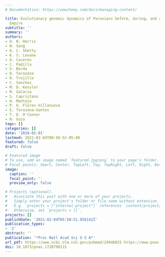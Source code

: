 ```yaml
---
# Documentation: https://wowchemy.com/docs/managing-content/

title: Evolutionary genomic dynamics of Peruvians before, during, and after the Inca
  Empire
subtitle: ''
summary: ''
authors:
- D. N. Harris
- W. Song
- A. C. Shetty
- K. S. Levano
- O. Caceres
- C. Padilla
- V. Borda
- D. Tarazona
- O. Trujillo
- C. Sanchez
- M. D. Kessler
- M. Galarza
- S. Capristano
- H. Montejo
- P. O. Flores-Villanueva
- E. Tarazona-Santos
- T. D. O'Connor
- H. Guio
tags: []
categories: []
date: '2018-01-01'
lastmod: 2021-02-04T00:58:52-05:00
featured: false
draft: false

# Featured image
# To use, add an image named `featured.jpg/png` to your page's folder.
# Focal points: Smart, Center, TopLeft, Top, TopRight, Left, Right, BottomLeft, Bottom, BottomRight.
image:
  caption: ''
  focal_point: ''
  preview_only: false

# Projects (optional).
#   Associate this post with one or more of your projects.
#   Simply enter your project's folder or file name without extension.
#   E.g. `projects = ["internal-project"]` references `content/project/deep-learning/index.md`.
#   Otherwise, set `projects = []`.
projects: []
publishDate: '2021-02-04T05:58:51.858142Z'
publication_types:
- '2'
abstract: ''
publication: '*Proc Natl Acad Sci U S A*'
url_pdf: https://www.ncbi.nlm.nih.gov/pubmed/29946025 https://www.pnas.org/content/pnas/115/28/E6526.full.pdf
doi: 10.1073/pnas.1720798115
---
```

